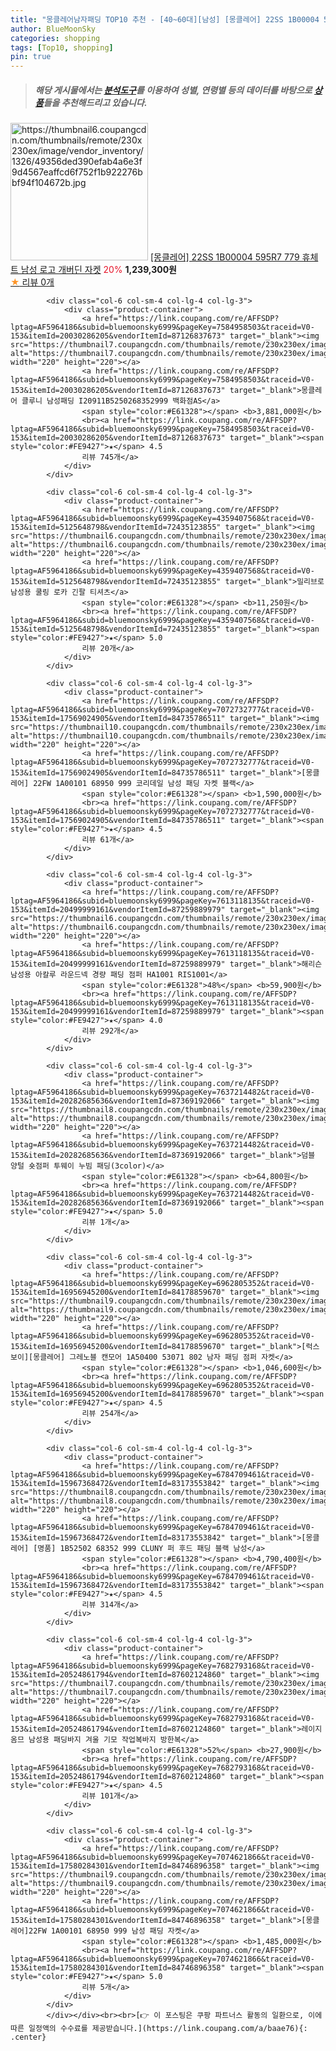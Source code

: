 ```yaml
---
title: "몽클레어남자패딩 TOP10 추천 - [40~60대][남성] [몽클레어] 22SS 1B00004 595R7 779 휴체트 남성 로고 개버딘 자켓"
author: BlueMoonSky
categories: shopping
tags: [Top10, shopping]
pin: true
---
```


> ##### 해당 게시물에서는 [**분석도구**](https://itemscout.io/)를 이용하여 **성별**, **연령별** 등의 데이터를 바탕으로 [**상품**](https://link.coupang.com/a/baae76)들을 추천해드리고 있습니다.
<div class="container"><div class="row">
            <div class="col-6 col-sm-4 col-lg-4 col-lg-3">
                <div class="product-container">
                    <a href="https://link.coupang.com/re/AFFSDP?lptag=AF5964186&subid=bluemoonsky6999&pageKey=6812270285&traceid=V0-153&itemId=16119336768&vendorItemId=83335618596" target="_blank"><img src="https://thumbnail6.coupangcdn.com/thumbnails/remote/230x230ex/image/vendor_inventory/1326/49356ded390efab4a6e3f9d4567eaffcd6f752f1b922276bbf94f104672b.jpg" alt="https://thumbnail6.coupangcdn.com/thumbnails/remote/230x230ex/image/vendor_inventory/1326/49356ded390efab4a6e3f9d4567eaffcd6f752f1b922276bbf94f104672b.jpg" width="220" height="220"></a>
                    <a href="https://link.coupang.com/re/AFFSDP?lptag=AF5964186&subid=bluemoonsky6999&pageKey=6812270285&traceid=V0-153&itemId=16119336768&vendorItemId=83335618596" target="_blank">[몽클레어] 22SS 1B00004 595R7 779 휴체트 남성 로고 개버딘 자켓</a>
                    <span style="color:#E61328">20%</span> <b>1,239,300원</b>
                    <br><a href="https://link.coupang.com/re/AFFSDP?lptag=AF5964186&subid=bluemoonsky6999&pageKey=6812270285&traceid=V0-153&itemId=16119336768&vendorItemId=83335618596" target="_blank"><span style="color:#FE9427">★</span> 
                    리뷰 0개</a>
                </div>
            </div>
            
            <div class="col-6 col-sm-4 col-lg-4 col-lg-3">
                <div class="product-container">
                    <a href="https://link.coupang.com/re/AFFSDP?lptag=AF5964186&subid=bluemoonsky6999&pageKey=7584958503&traceid=V0-153&itemId=20030286205&vendorItemId=87126837673" target="_blank"><img src="https://thumbnail7.coupangcdn.com/thumbnails/remote/230x230ex/image/vendor_inventory/2861/747f37615f00f72d19e37cb25e912398c864d06e86db7e4654754705d723.jpg" alt="https://thumbnail7.coupangcdn.com/thumbnails/remote/230x230ex/image/vendor_inventory/2861/747f37615f00f72d19e37cb25e912398c864d06e86db7e4654754705d723.jpg" width="220" height="220"></a>
                    <a href="https://link.coupang.com/re/AFFSDP?lptag=AF5964186&subid=bluemoonsky6999&pageKey=7584958503&traceid=V0-153&itemId=20030286205&vendorItemId=87126837673" target="_blank">몽클레어 클루니 남성패딩 I20911B5250268352999 백화점AS</a>
                    <span style="color:#E61328"></span> <b>3,881,000원</b>
                    <br><a href="https://link.coupang.com/re/AFFSDP?lptag=AF5964186&subid=bluemoonsky6999&pageKey=7584958503&traceid=V0-153&itemId=20030286205&vendorItemId=87126837673" target="_blank"><span style="color:#FE9427">★</span> 4.5
                    리뷰 745개</a>
                </div>
            </div>
            
            <div class="col-6 col-sm-4 col-lg-4 col-lg-3">
                <div class="product-container">
                    <a href="https://link.coupang.com/re/AFFSDP?lptag=AF5964186&subid=bluemoonsky6999&pageKey=4359407568&traceid=V0-153&itemId=5125648798&vendorItemId=72435123855" target="_blank"><img src="https://thumbnail6.coupangcdn.com/thumbnails/remote/230x230ex/image/rs_quotation_api/xgqfcvgy/956ad77cf51d4186a7778acf893c22f7.jpg" alt="https://thumbnail6.coupangcdn.com/thumbnails/remote/230x230ex/image/rs_quotation_api/xgqfcvgy/956ad77cf51d4186a7778acf893c22f7.jpg" width="220" height="220"></a>
                    <a href="https://link.coupang.com/re/AFFSDP?lptag=AF5964186&subid=bluemoonsky6999&pageKey=4359407568&traceid=V0-153&itemId=5125648798&vendorItemId=72435123855" target="_blank">밀리브로 남성용 쿨링 로카 긴팔 티셔츠</a>
                    <span style="color:#E61328"></span> <b>11,250원</b>
                    <br><a href="https://link.coupang.com/re/AFFSDP?lptag=AF5964186&subid=bluemoonsky6999&pageKey=4359407568&traceid=V0-153&itemId=5125648798&vendorItemId=72435123855" target="_blank"><span style="color:#FE9427">★</span> 5.0
                    리뷰 20개</a>
                </div>
            </div>
            
            <div class="col-6 col-sm-4 col-lg-4 col-lg-3">
                <div class="product-container">
                    <a href="https://link.coupang.com/re/AFFSDP?lptag=AF5964186&subid=bluemoonsky6999&pageKey=7072732777&traceid=V0-153&itemId=17569024905&vendorItemId=84735786511" target="_blank"><img src="https://thumbnail10.coupangcdn.com/thumbnails/remote/230x230ex/image/vendor_inventory/3ae7/9863594cc56fdf3e89d38c82a10a40e30b1239d62cae4708cff9dbc30383.jpg" alt="https://thumbnail10.coupangcdn.com/thumbnails/remote/230x230ex/image/vendor_inventory/3ae7/9863594cc56fdf3e89d38c82a10a40e30b1239d62cae4708cff9dbc30383.jpg" width="220" height="220"></a>
                    <a href="https://link.coupang.com/re/AFFSDP?lptag=AF5964186&subid=bluemoonsky6999&pageKey=7072732777&traceid=V0-153&itemId=17569024905&vendorItemId=84735786511" target="_blank">[몽클레어] 22FW 1A00101 68950 999 코리데일 남성 패딩 자켓 블랙</a>
                    <span style="color:#E61328"></span> <b>1,590,000원</b>
                    <br><a href="https://link.coupang.com/re/AFFSDP?lptag=AF5964186&subid=bluemoonsky6999&pageKey=7072732777&traceid=V0-153&itemId=17569024905&vendorItemId=84735786511" target="_blank"><span style="color:#FE9427">★</span> 4.5
                    리뷰 61개</a>
                </div>
            </div>
            
            <div class="col-6 col-sm-4 col-lg-4 col-lg-3">
                <div class="product-container">
                    <a href="https://link.coupang.com/re/AFFSDP?lptag=AF5964186&subid=bluemoonsky6999&pageKey=7613118135&traceid=V0-153&itemId=20499999161&vendorItemId=87259889979" target="_blank"><img src="https://thumbnail6.coupangcdn.com/thumbnails/remote/230x230ex/image/vendor_inventory/a3dd/00818123005842c1460da2902664de8cc8362907248992540cb800b77ea6.jpg" alt="https://thumbnail6.coupangcdn.com/thumbnails/remote/230x230ex/image/vendor_inventory/a3dd/00818123005842c1460da2902664de8cc8362907248992540cb800b77ea6.jpg" width="220" height="220"></a>
                    <a href="https://link.coupang.com/re/AFFSDP?lptag=AF5964186&subid=bluemoonsky6999&pageKey=7613118135&traceid=V0-153&itemId=20499999161&vendorItemId=87259889979" target="_blank">해리슨 남성용 아칼루 라운드넥 경량 패딩 점퍼 HA1001 RIS1001</a>
                    <span style="color:#E61328">48%</span> <b>59,900원</b>
                    <br><a href="https://link.coupang.com/re/AFFSDP?lptag=AF5964186&subid=bluemoonsky6999&pageKey=7613118135&traceid=V0-153&itemId=20499999161&vendorItemId=87259889979" target="_blank"><span style="color:#FE9427">★</span> 4.0
                    리뷰 292개</a>
                </div>
            </div>
            
            <div class="col-6 col-sm-4 col-lg-4 col-lg-3">
                <div class="product-container">
                    <a href="https://link.coupang.com/re/AFFSDP?lptag=AF5964186&subid=bluemoonsky6999&pageKey=7637214482&traceid=V0-153&itemId=20282685636&vendorItemId=87369192066" target="_blank"><img src="https://thumbnail8.coupangcdn.com/thumbnails/remote/230x230ex/image/vendor_inventory/081b/83b78bb8fbb17c9cdbf0b533710168d212af5d672d9b406f0abe927c88a2.jpg" alt="https://thumbnail8.coupangcdn.com/thumbnails/remote/230x230ex/image/vendor_inventory/081b/83b78bb8fbb17c9cdbf0b533710168d212af5d672d9b406f0abe927c88a2.jpg" width="220" height="220"></a>
                    <a href="https://link.coupang.com/re/AFFSDP?lptag=AF5964186&subid=bluemoonsky6999&pageKey=7637214482&traceid=V0-153&itemId=20282685636&vendorItemId=87369192066" target="_blank">덤블 양털 숏점퍼 투웨이 누빔 패딩(3color)</a>
                    <span style="color:#E61328"></span> <b>64,800원</b>
                    <br><a href="https://link.coupang.com/re/AFFSDP?lptag=AF5964186&subid=bluemoonsky6999&pageKey=7637214482&traceid=V0-153&itemId=20282685636&vendorItemId=87369192066" target="_blank"><span style="color:#FE9427">★</span> 5.0
                    리뷰 1개</a>
                </div>
            </div>
            
            <div class="col-6 col-sm-4 col-lg-4 col-lg-3">
                <div class="product-container">
                    <a href="https://link.coupang.com/re/AFFSDP?lptag=AF5964186&subid=bluemoonsky6999&pageKey=6962805352&traceid=V0-153&itemId=16956945200&vendorItemId=84178859670" target="_blank"><img src="https://thumbnail9.coupangcdn.com/thumbnails/remote/230x230ex/image/vendor_inventory/4537/fad887903e5b4d6121d15b81d9cf7bf91c3425d56a0d3a0a5b7c751aa998.jpg" alt="https://thumbnail9.coupangcdn.com/thumbnails/remote/230x230ex/image/vendor_inventory/4537/fad887903e5b4d6121d15b81d9cf7bf91c3425d56a0d3a0a5b7c751aa998.jpg" width="220" height="220"></a>
                    <a href="https://link.coupang.com/re/AFFSDP?lptag=AF5964186&subid=bluemoonsky6999&pageKey=6962805352&traceid=V0-153&itemId=16956945200&vendorItemId=84178859670" target="_blank">[럭스보이][몽클레어] 그레노블 캔모어 1A50400 53071 802 남자 패딩 점퍼 자켓</a>
                    <span style="color:#E61328"></span> <b>1,046,600원</b>
                    <br><a href="https://link.coupang.com/re/AFFSDP?lptag=AF5964186&subid=bluemoonsky6999&pageKey=6962805352&traceid=V0-153&itemId=16956945200&vendorItemId=84178859670" target="_blank"><span style="color:#FE9427">★</span> 4.5
                    리뷰 254개</a>
                </div>
            </div>
            
            <div class="col-6 col-sm-4 col-lg-4 col-lg-3">
                <div class="product-container">
                    <a href="https://link.coupang.com/re/AFFSDP?lptag=AF5964186&subid=bluemoonsky6999&pageKey=6784709461&traceid=V0-153&itemId=15967368472&vendorItemId=83173553842" target="_blank"><img src="https://thumbnail8.coupangcdn.com/thumbnails/remote/230x230ex/image/vendor_inventory/8114/0bbbdfa15f69b1aefa2175b29120eba08d1c7c524b609e0ad5ea6bf94eb5.jpg" alt="https://thumbnail8.coupangcdn.com/thumbnails/remote/230x230ex/image/vendor_inventory/8114/0bbbdfa15f69b1aefa2175b29120eba08d1c7c524b609e0ad5ea6bf94eb5.jpg" width="220" height="220"></a>
                    <a href="https://link.coupang.com/re/AFFSDP?lptag=AF5964186&subid=bluemoonsky6999&pageKey=6784709461&traceid=V0-153&itemId=15967368472&vendorItemId=83173553842" target="_blank">[몽클레어] [명품] 1B52502 68352 999 CLUNY 퍼 후드 패딩 블랙 남성</a>
                    <span style="color:#E61328"></span> <b>4,790,400원</b>
                    <br><a href="https://link.coupang.com/re/AFFSDP?lptag=AF5964186&subid=bluemoonsky6999&pageKey=6784709461&traceid=V0-153&itemId=15967368472&vendorItemId=83173553842" target="_blank"><span style="color:#FE9427">★</span> 4.5
                    리뷰 314개</a>
                </div>
            </div>
            
            <div class="col-6 col-sm-4 col-lg-4 col-lg-3">
                <div class="product-container">
                    <a href="https://link.coupang.com/re/AFFSDP?lptag=AF5964186&subid=bluemoonsky6999&pageKey=7682793168&traceid=V0-153&itemId=20524861794&vendorItemId=87602124860" target="_blank"><img src="https://thumbnail7.coupangcdn.com/thumbnails/remote/230x230ex/image/vendor_inventory/2d11/b3425d3e3c5700b17aea124c91e8db04fe0225ac0f5d2e9b5130bb88bb6f.jpg" alt="https://thumbnail7.coupangcdn.com/thumbnails/remote/230x230ex/image/vendor_inventory/2d11/b3425d3e3c5700b17aea124c91e8db04fe0225ac0f5d2e9b5130bb88bb6f.jpg" width="220" height="220"></a>
                    <a href="https://link.coupang.com/re/AFFSDP?lptag=AF5964186&subid=bluemoonsky6999&pageKey=7682793168&traceid=V0-153&itemId=20524861794&vendorItemId=87602124860" target="_blank">레이지옴므 남성용 패딩바지 겨울 기모 작업복바지 방한복</a>
                    <span style="color:#E61328">52%</span> <b>27,900원</b>
                    <br><a href="https://link.coupang.com/re/AFFSDP?lptag=AF5964186&subid=bluemoonsky6999&pageKey=7682793168&traceid=V0-153&itemId=20524861794&vendorItemId=87602124860" target="_blank"><span style="color:#FE9427">★</span> 4.5
                    리뷰 101개</a>
                </div>
            </div>
            
            <div class="col-6 col-sm-4 col-lg-4 col-lg-3">
                <div class="product-container">
                    <a href="https://link.coupang.com/re/AFFSDP?lptag=AF5964186&subid=bluemoonsky6999&pageKey=7074621866&traceid=V0-153&itemId=17580284301&vendorItemId=84746896358" target="_blank"><img src="https://thumbnail9.coupangcdn.com/thumbnails/remote/230x230ex/image/vendor_inventory/f77c/70f6b7bc6d6c86d5613f2b5b8963cd7c2ba4677724e2828727241fa72e97.jpg" alt="https://thumbnail9.coupangcdn.com/thumbnails/remote/230x230ex/image/vendor_inventory/f77c/70f6b7bc6d6c86d5613f2b5b8963cd7c2ba4677724e2828727241fa72e97.jpg" width="220" height="220"></a>
                    <a href="https://link.coupang.com/re/AFFSDP?lptag=AF5964186&subid=bluemoonsky6999&pageKey=7074621866&traceid=V0-153&itemId=17580284301&vendorItemId=84746896358" target="_blank">[몽클레어]22FW 1A00101 68950 999 남성 패딩 자켓</a>
                    <span style="color:#E61328"></span> <b>1,485,000원</b>
                    <br><a href="https://link.coupang.com/re/AFFSDP?lptag=AF5964186&subid=bluemoonsky6999&pageKey=7074621866&traceid=V0-153&itemId=17580284301&vendorItemId=84746896358" target="_blank"><span style="color:#FE9427">★</span> 5.0
                    리뷰 5개</a>
                </div>
            </div>
            </div></div><br><br>[👉 이 포스팅은 쿠팡 파트너스 활동의 일환으로, 이에 따른 일정액의 수수료를 제공받습니다.](https://link.coupang.com/a/baae76){: .center}
